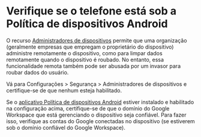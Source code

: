 # Verifique se o telefone está sob a Política de dispositivos Android

O recurso [Administradores de dispositivos](https://www.android.com/enterprise/management/) permite que uma organização (geralmente empresas que empregam o proprietário do dispositivo) administre remotamente o dispositivo, como para limpar dados remotamente quando o dispositivo é roubado. No entanto, essa funcionalidade remota também pode ser abusada por um invasor para roubar dados do usuário.

Vá para Configurações > Segurança > Administradores de dispositivos e certifique-se de que nenhum esteja habilitado.

Se o [aplicativo Política de dispositivos Android](https://play.google.com/store/apps/details?id=com.google.android.apps.work.clouddpc\&gl=US) estiver instalado e habilitado na configuração acima, certifique-se de que o domínio do Google Workspace que está gerenciando o dispositivo seja confiável. Para fazer isso, verifique as contas do Google conectadas no dispositivo (se estiverem sob o domínio confiável do Google Workspace).
